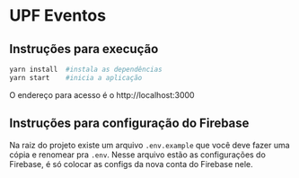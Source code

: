 # UPF Eventos

## Instruções para execução

```sh
yarn install  #instala as dependências
yarn start    #inicia a aplicação
```

O endereço para acesso é o http://localhost:3000

## Instruções para configuração do Firebase
Na raiz do projeto existe um arquivo `.env.example` que você deve fazer uma cópia e renomear pra `.env`. Nesse arquivo estão as configurações do Firebase, é só colocar as configs da nova conta do Firebase nele.

